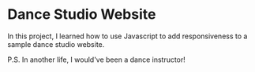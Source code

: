 # Dance Studio Website  
In this project, I learned how to use Javascript to add responsiveness to a sample dance studio website. 

P.S. In another life, I would've been a dance instructor!
